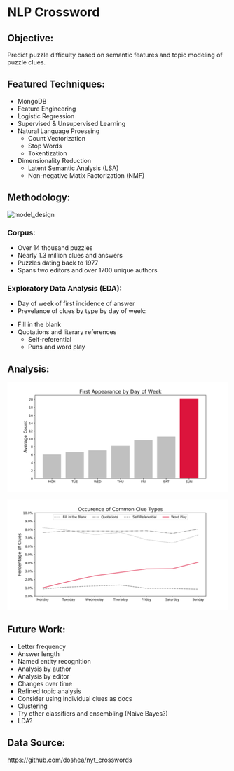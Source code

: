 # NLP Crossword



## Objective:

Predict puzzle difficulty based on semantic features and topic modeling of puzzle clues.

## Featured Techniques:

- MongoDB
- Feature Engineering 
- Logistic Regression
- Supervised & Unsupervised Learning
- Natural Language Proessing
  - Count Vectorization
  - Stop Words
  - Tokentization 
- Dimensionality Reduction
  - Latent Semantic Analysis (LSA)
  - Non-negative Matix Factorization (NMF)

## Methodology:

![model_design](https://i.loli.net/2020/06/17/FeOQ3aKqbYkWTHn.png)

### Corpus:

 - Over 14 thousand puzzles 
 - Nearly 1.3 million clues and answers
 - Puzzles dating back to 1977
 - Spans two editors and over 1700 unique authors 

### Exploratory Data Analysis (EDA):

 - Day of week of first incidence of answer
 - Prevelance of clues by type by day of week:
  * Fill in the blank
  * Quotations and literary references 
   	* Self-referential 
   	* Puns and word play

## Analysis:

![avg_unique_words](img/avg_unique_words.svg)

![clue_types](img/clue_types.svg)

## Future Work:

* Letter frequency
* Answer length
* Named entity recognition
* Analysis by author
* Analysis by editor
* Changes over time
* Refined topic analysis
* Consider using individual clues as docs
* Clustering
* Try other classifiers and ensembling (Naive Bayes?)
* LDA?

## Data Source:

https://github.com/doshea/nyt_crosswords